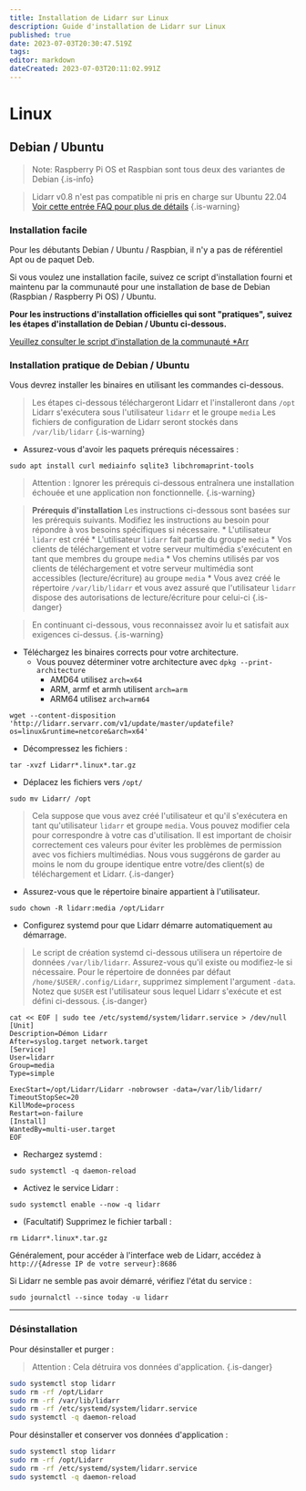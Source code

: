 ```yaml
---
title: Installation de Lidarr sur Linux
description: Guide d'installation de Lidarr sur Linux
published: true
date: 2023-07-03T20:30:47.519Z
tags: 
editor: markdown
dateCreated: 2023-07-03T20:11:02.991Z
---
```


# Linux

## Debian / Ubuntu

> Note: Raspberry Pi OS et Raspbian sont tous deux des variantes de Debian {.is-info}

> Lidarr v0.8 n'est pas compatible ni pris en charge sur Ubuntu 22.04 [Voir cette entrée FAQ pour plus de détails](/lidarr/faq#lidarr-stopped-working-after-updating-to-ubuntu-2204)
{.is-warning}

### Installation facile

Pour les débutants Debian / Ubuntu / Raspbian, il n'y a pas de référentiel Apt ou de paquet Deb.

Si vous voulez une installation facile, suivez ce script d'installation fourni et maintenu par la communauté pour une installation de base de Debian (Raspbian / Raspberry Pi OS) / Ubuntu.

**Pour les instructions d'installation officielles qui sont "pratiques", suivez les étapes d'installation de Debian / Ubuntu ci-dessous.**

[Veuillez consulter le script d'installation de la communauté \*Arr](/install-script)

### Installation pratique de Debian / Ubuntu

Vous devrez installer les binaires en utilisant les commandes ci-dessous.

> Les étapes ci-dessous téléchargeront Lidarr et l'installeront dans `/opt`
> Lidarr s'exécutera sous l'utilisateur `lidarr` et le groupe `media`
> Les fichiers de configuration de Lidarr seront stockés dans `/var/lib/lidarr`
{.is-warning}

- Assurez-vous d'avoir les paquets prérequis nécessaires :

```shell
sudo apt install curl mediainfo sqlite3 libchromaprint-tools
```

> Attention : Ignorer les prérequis ci-dessous entraînera une installation échouée et une application non fonctionnelle. {.is-warning}

> **Prérequis d'installation**
> Les instructions ci-dessous sont basées sur les prérequis suivants. Modifiez les instructions au besoin pour répondre à vos besoins spécifiques si nécessaire.
> \* L'utilisateur `lidarr` est créé
> \* L'utilisateur `lidarr` fait partie du groupe `media`
> \* Vos clients de téléchargement et votre serveur multimédia s'exécutent en tant que membres du groupe `media`
> \* Vos chemins utilisés par vos clients de téléchargement et votre serveur multimédia sont accessibles (lecture/écriture) au groupe `media`
> \* Vous avez créé le répertoire `/var/lib/lidarr` et vous avez assuré que l'utilisateur `lidarr` dispose des autorisations de lecture/écriture pour celui-ci
{.is-danger}

> En continuant ci-dessous, vous reconnaissez avoir lu et satisfait aux exigences ci-dessus. {.is-warning}

- Téléchargez les binaires corrects pour votre architecture.
  - Vous pouvez déterminer votre architecture avec `dpkg --print-architecture`
    - AMD64 utilisez `arch=x64`
    - ARM, armf et armh utilisent `arch=arm`
    - ARM64 utilisez `arch=arm64`

```shell
wget --content-disposition 'http://lidarr.servarr.com/v1/update/master/updatefile?os=linux&runtime=netcore&arch=x64'
```

- Décompressez les fichiers :

```shell
tar -xvzf Lidarr*.linux*.tar.gz
```

- Déplacez les fichiers vers `/opt/`

```shell
sudo mv Lidarr/ /opt
```

> Cela suppose que vous avez créé l'utilisateur et qu'il s'exécutera en tant qu'utilisateur `lidarr` et groupe `media`. Vous pouvez modifier cela pour correspondre à votre cas d'utilisation. Il est important de choisir correctement ces valeurs pour éviter les problèmes de permission avec vos fichiers multimédias. Nous vous suggérons de garder au moins le nom du groupe identique entre votre/des client(s) de téléchargement et Lidarr.
{.is-danger}

- Assurez-vous que le répertoire binaire appartient à l'utilisateur.

```shell
sudo chown -R lidarr:media /opt/Lidarr
```

- Configurez systemd pour que Lidarr démarre automatiquement au démarrage.

> Le script de création systemd ci-dessous utilisera un répertoire de données `/var/lib/lidarr`. Assurez-vous qu'il existe ou modifiez-le si nécessaire. Pour le répertoire de données par défaut `/home/$USER/.config/Lidarr`, supprimez simplement l'argument `-data`. Notez que `$USER` est l'utilisateur sous lequel Lidarr s'exécute et est défini ci-dessous.
{.is-danger}

```shell
cat << EOF | sudo tee /etc/systemd/system/lidarr.service > /dev/null
[Unit]
Description=Démon Lidarr
After=syslog.target network.target
[Service]
User=lidarr
Group=media
Type=simple

ExecStart=/opt/Lidarr/Lidarr -nobrowser -data=/var/lib/lidarr/
TimeoutStopSec=20
KillMode=process
Restart=on-failure
[Install]
WantedBy=multi-user.target
EOF
```

- Rechargez systemd :

```shell
sudo systemctl -q daemon-reload
```

- Activez le service Lidarr :

```shell
sudo systemctl enable --now -q lidarr
```

- (Facultatif) Supprimez le fichier tarball :

```shell
rm Lidarr*.linux*.tar.gz
```

Généralement, pour accéder à l'interface web de Lidarr, accédez à `http://{Adresse IP de votre serveur}:8686`

Si Lidarr ne semble pas avoir démarré, vérifiez l'état du service :

```shell
sudo journalctl --since today -u lidarr
```

---

### Désinstallation

Pour désinstaller et purger :
> Attention : Cela détruira vos données d'application. {.is-danger}

```bash
sudo systemctl stop lidarr
sudo rm -rf /opt/Lidarr
sudo rm -rf /var/lib/lidarr
sudo rm -rf /etc/systemd/system/lidarr.service
sudo systemctl -q daemon-reload
```

Pour désinstaller et conserver vos données d'application :

```bash
sudo systemctl stop lidarr
sudo rm -rf /opt/Lidarr
sudo rm -rf /etc/systemd/system/lidarr.service
sudo systemctl -q daemon-reload
```